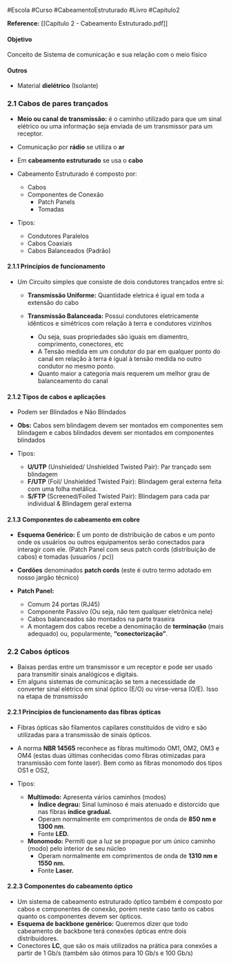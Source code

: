 #Escola #Curso #CabeamentoEstruturado #Livro #Capitulo2

**Reference:** [[Capitulo 2 - Cabeamento Estruturado.pdf]]

#### Objetivo
 Conceito de Sistema de comunicação e sua relação com o meio físico

#### Outros
- Material **dielétrico** (Isolante)

### 2.1 Cabos de pares trançados
- **Meio ou canal de transmissão:** é o caminho utilizado para que um sinal elétrico ou uma informação seja enviada de um transmissor para um receptor.

- Comunicação por **rádio** se utiliza o **ar**
- Em **cabeamento estruturado** se usa o **cabo**

- Cabeamento Estruturado é composto por:
	- Cabos
	- Componentes de Conexão
		- Patch Panels
		- Tomadas
- Tipos:
	- Condutores Paralelos
	- Cabos Coaxiais
	- Cabos Balanceados (Padrão)

#### 2.1.1 Princípios de funcionamento
- Um Circuito simples que consiste de dois condutores trançados entre si:
	- **Transmissão Uniforme:** Quantidade eletrica é igual em toda a extensão do cabo
	
	 - **Transmissão Balanceada:** Possui condutores eletricamente idênticos e simétricos com relação à terra e condutores vizinhos 
		- Ou seja, suas propriedades são iguais em diamentro, comprimento, conectores, etc 
		- A Tensão medida em um condutor do par em qualquer ponto do canal em relação à terra é igual à tensão medida no outro condutor no mesmo ponto.
		- Quanto maior a categoria mais requerem um melhor grau de balanceamento do canal

#### 2.1.2 Tipos de cabos e aplicações
- Podem ser Blindados e Não Blindados
- **Obs:** Cabos sem blindagem devem ser montados em componentes sem blindagem e cabos blindados devem ser montados em componentes blindados

- Tipos:
	- **U/UTP** (Unshielded/ Unshielded Twisted Pair): Par trançado sem blindagem
	- **F/UTP** (Foil/ Unshielded Twisted Pair): Blindagem geral externa feita com uma folha metálica.
	- **S/FTP** (Screened/Foiled Twisted Pair): Blindagem para cada par individual & Blindagem geral externa

#### 2.1.3 Componentes do cabeamento em cobre
- **Esquema Genérico:** É um ponto de distribuição de cabos e um ponto onde os usuários ou outros equipamentos serão conectados para interagir com ele. (Patch Panel com seus patch cords (distribuição de cabos) e tomadas (usuarios / pc))

- **Cordões** denominados **patch cords** (este é outro termo adotado em nosso jargão técnico)

- **Patch Panel:**
	- Comum 24 portas (RJ45)
	- Componente Passivo (Ou seja, não tem qualquer eletrônica nele)
	- Cabos balanceados são montados na parte traseira
	- A montagem dos cabos recebe a denominação de **terminação** (mais adequado) ou, popularmente, **“conectorização”**.

### 2.2 Cabos ópticos
- Baixas perdas entre um transmissor e um receptor e pode ser usado para transmitir sinais analógicos e digitais.
- Em alguns sistemas de comunicação se tem a necessidade de converter sinal elétrico em sinal óptico (E/O) ou virse-versa (O/E). Isso na etapa de *transmissão*

#### 2.2.1 Princípios de funcionamento das fibras ópticas
- Fibras ópticas são filamentos capilares constituídos de vidro e são utilizadas para a transmissão de sinais ópticos.

- A norma **NBR 14565** reconhece as fibras multimodo OM1, OM2, OM3 e OM4 (estas duas últimas conhecidas como fibras otimizadas para transmissão com fonte laser). Bem como as fibras monomodo dos tipos OS1 e OS2,

- Tipos:
	- **Multimodo:** Apresenta vários caminhos (modos)
		- **Índice degrau:** Sinal luminoso é mais atenuado e distorcido que nas fibras **índice gradual.**
		- Operam normalmente em comprimentos de onda de **850 nm e 1300 nm**.
		- Fonte **LED.**
	- **Monomodo:** Permiti que a luz se propague por um único caminho (modo) pelo interior de seu núcleo
		- Operam normalmente em comprimentos de onda de **1310 nm e 1550 nm.**
		- Fonte **Laser.**

#### 2.2.3 Componentes do cabeamento óptico
- Um sistema de cabeamento estruturado óptico também é composto por cabos e componentes de conexão, porém neste caso tanto os cabos quanto os componentes devem ser ópticos.
- **Esquema de backbone genérico:** Queremos dizer que todo cabeamento de backbone terá conexões ópticas entre dois distribuidores.
- Conectores **LC**, que são os mais utilizados na prática para conexões a partir de 1 Gb/s (também são ótimos para 10 Gb/s e 100 Gb/s)